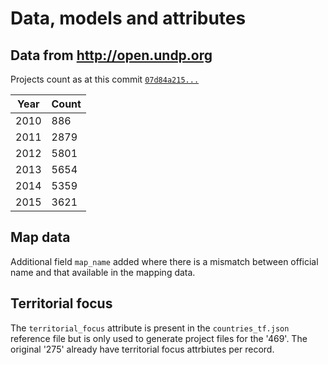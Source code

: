 # Data, models and attributes


## Data from http://open.undp.org

Projects count as at this commit [`07d84a215...`](https://github.com/undp/undp.github.com/commit/07d84a2151a9f32e4341ad6fb4bae4a47f04f2e9)

Year | Count
-----|------
2010 | 886
2011 | 2879
2012 | 5801
2013 | 5654
2014 | 5359
2015 | 3621


## Map data

Additional field `map_name` added where there is a mismatch between official name and that available in the mapping data.


## Territorial focus

The `territorial_focus` attribute is present in the `countries_tf.json` reference file but is only used to generate project files for the '469'. The original '275' already have territorial focus attrbiutes per record.
